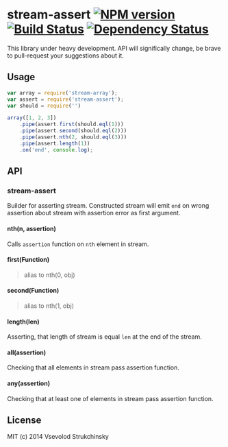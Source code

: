 # stream-assert [![NPM version][npm-image]][npm-url] [![Build Status][travis-image]][travis-url] [![Dependency Status][depstat-image]][depstat-url]

This library under heavy development. API will significally change, be brave to pull-request your suggestions about it.

## Usage

```js
var array = require('stream-array');
var assert = require('stream-assert');
var should = require('')

array([1, 2, 3])
	.pipe(assert.first(should.eql(1)))
	.pipe(assert.second(should.eql(2)))
	.pipe(assert.nth(2, should.eql(3)))
	.pipe(assert.length(1))
	.on('end', console.log);
```

## API

### stream-assert

Builder for asserting stream. Constructed stream will emit `end` on wrong assertion about stream with assertion error as first argument.

#### nth(n, assertion)

Calls `assertion` function on `nth` element in stream.

#### first(Function)
> alias to nth(0, obj)

#### second(Function)
> alias to nth(1, obj)

#### length(len)

Asserting, that length of stream is equal `len` at the end of the stream.

#### all(assertion)

Checking that all elements in stream pass assertion function.

#### any(assertion)

Checking that at least one of elements in stream pass assertion function.

## License

MIT (c) 2014 Vsevolod Strukchinsky

[npm-url]: https://npmjs.org/package/stream-assert
[npm-image]: https://badge.fury.io/js/stream-assert.png

[travis-url]: http://travis-ci.org/floatdrop/stream-assert
[travis-image]: https://travis-ci.org/floatdrop/stream-assert.png?branch=master

[depstat-url]: https://david-dm.org/floatdrop/stream-assert
[depstat-image]: https://david-dm.org/floatdrop/stream-assert.png?theme=shields.io
